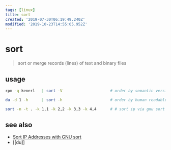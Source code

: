 ```yaml
---
tags: [linux]
title: sort
created: '2019-07-30T06:19:49.240Z'
modified: '2019-10-23T14:55:05.952Z'
---
```


# sort

> sort or merge records (lines) of text and binary files

## usage
```sh
rpm -q kenerl   | sort -V                     # order by semantic version

du -d 1 -h      | sort -h                     # order by human readable output

sort -n -t . -k 1,1 -k 2,2 -k 3,3 -k 4,4      # # sort ip via gnu sort
```

## see also
- [Sort IP Addresses with GNU sort](https://www.madboa.com/geek/sort-addr/)
- [[du]]
